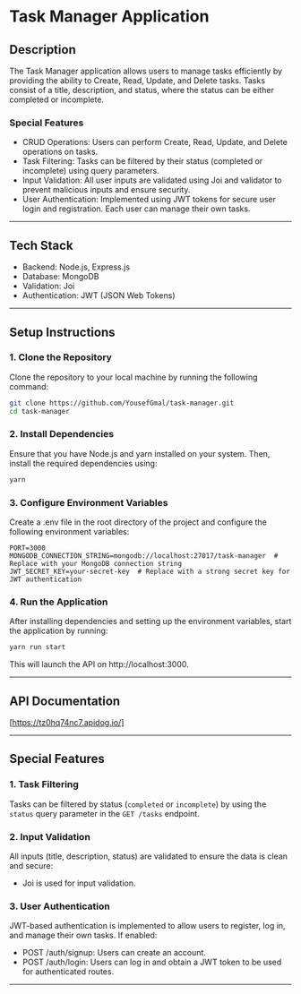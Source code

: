 
# Task Manager Application

## Description
The Task Manager application allows users to manage tasks efficiently by providing the ability to Create, Read, Update, and Delete tasks. Tasks consist of a title, description, and status, where the status can be either completed or incomplete. 

### Special Features
- CRUD Operations: Users can perform Create, Read, Update, and Delete operations on tasks.
- Task Filtering: Tasks can be filtered by their status (completed or incomplete) using query parameters.
- Input Validation: All user inputs are validated using Joi and validator to prevent malicious inputs and ensure security.
- User Authentication: Implemented using JWT tokens for secure user login and registration. Each user can manage their own tasks.

---

## Tech Stack
- Backend: Node.js, Express.js
- Database: MongoDB
- Validation: Joi
- Authentication: JWT (JSON Web Tokens)

---

## Setup Instructions

### 1. Clone the Repository
Clone the repository to your local machine by running the following command:
```bash
git clone https://github.com/YousefGmal/task-manager.git
cd task-manager
```

### 2. Install Dependencies
Ensure that you have Node.js and yarn installed on your system. Then, install the required dependencies using:
```bash
yarn
```

### 3. Configure Environment Variables
Create a .env file in the root directory of the project and configure the following environment variables:

```env
PORT=3000
MONGODB_CONNECTION_STRING=mongodb://localhost:27017/task-manager  # Replace with your MongoDB connection string
JWT_SECRET_KEY=your-secret-key  # Replace with a strong secret key for JWT authentication
```

### 4. Run the Application
After installing dependencies and setting up the environment variables, start the application by running:
```bash
yarn run start
```
This will launch the API on http://localhost:3000.

---

## API Documentation
[https://tz0hq74nc7.apidog.io/]

---

## Special Features

### 1. Task Filtering
Tasks can be filtered by status (`completed` or `incomplete`) by using the `status` query parameter in the `GET /tasks` endpoint.

### 2. Input Validation 
All inputs (title, description, status) are validated to ensure the data is clean and secure:
- Joi is used for input validation.

### 3. User Authentication 
JWT-based authentication is implemented to allow users to register, log in, and manage their own tasks. If enabled:
- POST /auth/signup: Users can create an account.
- POST /auth/login: Users can log in and obtain a JWT token to be used for authenticated routes.

---

